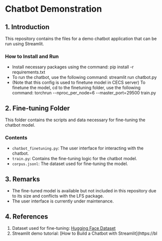 # Chatbot Demonstration

## 1. Introduction

This repository contains the files for a demo chatbot application that can be run using Streamlit.

### How to Install and Run
- Install necessary packages using the command: 
pip install -r requirements.txt
- To run the chatbot, use the following command:
streamlit run chatbot.py
- (Note that this config is used to finetune model in CECS server) To finetune the model, cd to the finetuning folder, use the following command: torchrun --nproc_per_node=6 --master_port=29500 train.py

## 2. Fine-tuning Folder

This folder contains the scripts and data necessary for fine-tuning the chatbot model.

### Contents
- `chatbot_finetuning.py`: The user interface for interacting with the chatbot.
- `train.py`: Contains the fine-tuning logic for the chatbot model.
- `corpus.jsonl`: The dataset used for fine-tuning the model.

## 3. Remarks

- The fine-tuned model is available but not included in this repository due to its size and conflicts with the LFS package.
- The user interface is currently under maintenance.

## 4. References

1. Dataset used for fine-tuning: [Hugging Face Dataset](https://huggingface.co/datasets/ArtifactAI/arxiv-beir-cs-ml-generated-queries/tree/main)
2. Streamlit demo tutorial: [How to Build a Chatbot with Streamlit](https://bl
